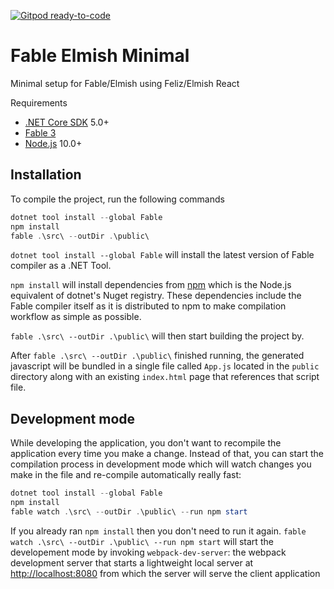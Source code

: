 [![Gitpod ready-to-code](https://img.shields.io/badge/Gitpod-ready--to--code-blue?logo=gitpod)](https://gitpod.io/#https://github.com/thomrad/fable-elmish-minimal)

# Fable Elmish Minimal

Minimal setup for Fable/Elmish using Feliz/Elmish React

Requirements

- [.NET Core SDK](https://www.microsoft.com/net/download) 5.0+
- [Fable 3](https://www.nuget.org/packages/Fable/)
- [Node.js](https://nodejs.org/en/) 10.0+

## Installation

To compile the project, run the following commands

```powershell
dotnet tool install --global Fable
npm install
fable .\src\ --outDir .\public\
```

`dotnet tool install --global Fable` will install the latest version of Fable compiler as a .NET Tool.

`npm install` will install dependencies from [npm](https://www.npmjs.com/) which is the Node.js equivalent of dotnet's Nuget registry. These dependencies include the Fable compiler itself as it is distributed to npm to make compilation workflow as simple as possible.

`fable .\src\ --outDir .\public\` will then start building the project by.

After `fable .\src\ --outDir .\public\` finished running, the generated javascript will be bundled in a single file called `App.js` located in the `public` directory along with an existing `index.html` page that references that script file.

## Development mode

While developing the application, you don't want to recompile the application every time you make a change. Instead of that, you can start the compilation process in development mode which will watch changes you make in the file and re-compile automatically really fast:

```powershell
dotnet tool install --global Fable
npm install
fable watch .\src\ --outDir .\public\ --run npm start
```

If you already ran `npm install` then you don't need to run it again. `fable watch .\src\ --outDir .\public\ --run npm start` will start the developement mode by invoking `webpack-dev-server`: the webpack development server that starts a lightweight local server at [http://localhost:8080](http://localhost:8080) from which the server will serve the client application
